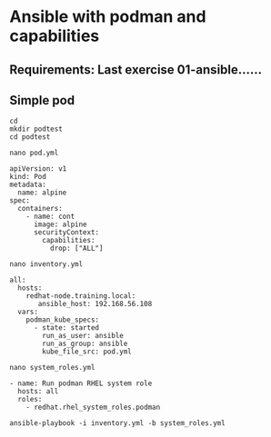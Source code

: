 # Ansible with podman and capabilities

## Requirements: Last exercise 01-ansible......

## Simple pod 

```
cd
mkdir podtest
cd podtest
```

```
nano pod.yml 
```

```
apiVersion: v1
kind: Pod
metadata:
  name: alpine
spec:
  containers:
    - name: cont
      image: alpine
      securityContext:
        capabilities:
          drop: ["ALL"]
```

```
nano inventory.yml
```

```
all:
  hosts:
    redhat-node.training.local:
       ansible_host: 192.168.56.108
  vars:
    podman_kube_specs:
      - state: started
        run_as_user: ansible
        run_as_group: ansible
        kube_file_src: pod.yml
```

```
nano system_roles.yml
```

```
- name: Run podman RHEL system role
  hosts: all
  roles:
    - redhat.rhel_system_roles.podman
```

```
ansible-playbook -i inventory.yml -b system_roles.yml
```
